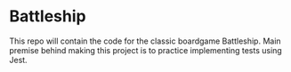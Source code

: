 # Battleship
This repo will contain the code for the classic boardgame Battleship. Main premise behind making this project is to practice implementing tests using Jest.
